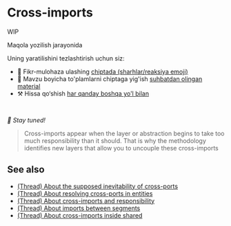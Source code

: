 # Cross-imports

WIP

Maqola yozilish jarayonida

Uning yaratilishini tezlashtirish uchun siz:

* 📢 Fikr-mulohaza ulashing [chiptada (sharhlar/reaksiya emoji)](https://github.com/feature-sliced/documentation/issues/220)
* 💬 Mavzu boyicha to'plamlarni chiptaga yig'ish [suhbatdan olingan material](https://t.me/feature_sliced)
* ⚒️ Hissa qo‘shish [har qanday boshqa yo'l bilan](https://github.com/feature-sliced/documentation/blob/master/CONTRIBUTING.md)

<br />

*🍰 Stay tuned!*

> Cross-imports appear when the layer or abstraction begins to take too much responsibility than it should. That is why the methodology identifies new layers that allow you to uncouple these cross-imports

## See also[​](#see-also "Sarlavhaga to'g'ridan-to'g'ri havola")

* [(Thread) About the supposed inevitability of cross-ports](https://t.me/feature_sliced/4515)
* [(Thread) About resolving cross-ports in entities](https://t.me/feature_sliced/3678)
* [(Thread) About cross-imports and responsibility](https://t.me/feature_sliced/3287)
* [(Thread) About imports between segments](https://t.me/feature_sliced/4021)
* [(Thread) About cross-imports inside shared](https://t.me/feature_sliced/3618)
